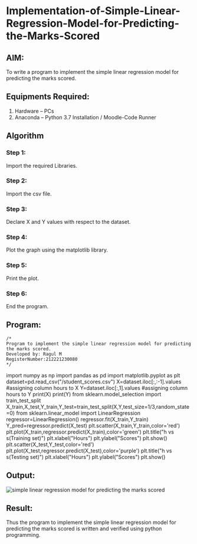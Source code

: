 # Implementation-of-Simple-Linear-Regression-Model-for-Predicting-the-Marks-Scored

## AIM:
To write a program to implement the simple linear regression model for predicting the marks scored.

## Equipments Required:
1. Hardware – PCs
2. Anaconda – Python 3.7 Installation / Moodle-Code Runner

## Algorithm
### Step 1:
Import the required Libraries.

### Step 2:
Import the csv file.

### Step 3:
Declare X and Y values with respect to the dataset.

### Step 4:
Plot the graph using the matplotlib library.

### Step 5:
Print the plot.

### Step 6:
End the program.

## Program:
```
/*
Program to implement the simple linear regression model for predicting the marks scored.
Developed by: Ragul M
RegisterNumber:212221230080  
*/
```
import numpy as np
import pandas as pd
import matplotlib.pyplot as plt
dataset=pd.read_csv("/student_scores.csv")
X=dataset.iloc[:,:-1].values #assigning column hours to X
Y=dataset.iloc[:,1].values #assigning column hours to Y
print(X)
print(Y)
from sklearn.model_selection import train_test_split
X_train,X_test,Y_train,Y_test=train_test_split(X,Y,test_size=1/3,random_state=0)
from sklearn.linear_model import LinearRegression
regressor=LinearRegression()
regressor.fit(X_train,Y_train)
Y_pred=regressor.predict(X_test)
plt.scatter(X_train,Y_train,color='red')
plt.plot(X_train,regressor.predict(X_train),color='green')
plt.title("h vs s(Training set)")
plt.xlabel("Hours")
plt.ylabel("Scores")
plt.show()
plt.scatter(X_test,Y_test,color='red')
plt.plot(X_test,regressor.predict(X_test),color='purple')
plt.title("h vs s(Testing set)")
plt.xlabel("Hours")
plt.ylabel("Scores")
plt.show()

## Output:
![simple linear regression model for predicting the marks scored](sam.png)


## Result:
Thus the program to implement the simple linear regression model for predicting the marks scored is written and verified using python programming.
